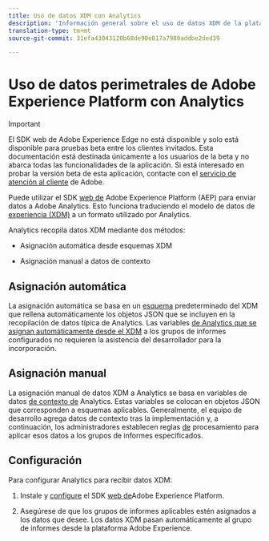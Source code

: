 ```yaml
---
title: Uso de datos XDM con Analytics
description: 'Información general sobre el uso de datos XDM de la plataforma de experiencia en Adobe Analytics '
translation-type: tm+mt
source-git-commit: 31efa43043120b68de90e817a7980addbe2ded39

---
```





# Uso de datos perimetrales de Adobe Experience Platform con Analytics

>[!IMPORTANT]
>
>El SDK web de Adobe Experience Edge no está disponible y solo está disponible para pruebas beta entre los clientes invitados. Esta documentación está destinada únicamente a los usuarios de la beta y no abarca todas las funcionalidades de la aplicación. Si está interesado en probar la versión beta de esta aplicación, contacte con el [servicio de atención al cliente](https://helpx.adobe.com/es/contact/enterprise-support.ec.html) de Adobe.


Puede utilizar el SDK [web de](https://docs.adobe.com/content/help/es-ES/launch/using/extensions-ref/adobe-extension/aep-extension/overview.html) Adobe Experience Platform (AEP) para enviar datos a Adobe Analytics. Esto funciona traduciendo el modelo de datos de [experiencia (XDM)](https://docs.adobe.com/content/help/en/experience-platform/xdm/home.html) a un formato utilizado por Analytics.

Analytics recopila datos XDM mediante dos métodos:

* Asignación automática desde esquemas XDM

* Asignación manual a datos de contexto

## Asignación automática

La asignación automática se basa en un [esquema](https://docs.adobe.com/content/help/en/experience-platform/xdm/schema/composition.html) predeterminado del XDM que rellena automáticamente los objetos JSON que se incluyen en la recopilación de datos típica de Analytics. Las variables [de Analytics que se asignan automáticamente desde el XDM](https://git.corp.adobe.com/analytics-data-collection/anedge/blob/master/XDM_Translator.md) a los grupos de informes configurados no requieren la asistencia del desarrollador para la incorporación.

## Asignación manual

La asignación manual de datos XDM a Analytics se basa en variables de datos [de contexto de](https://docs.adobe.com/content/help/en/analytics/implementation/vars/page-vars/contextdata.html) Analytics. Estas variables se colocan en objetos JSON que corresponden a esquemas aplicables. Generalmente, el equipo de desarrollo agrega datos de contexto tras la implementación y, a continuación, los administradores establecen reglas [de](https://docs.adobe.com/content/help/en/analytics/admin/admin-tools/processing-rules/processing-rules-configuration/t-processing-rules.html) procesamiento para aplicar esos datos a los grupos de informes especificados.


## Configuración

Para configurar Analytics para recibir datos XDM:

1. Instale y [configure](https://docs.adobe.com/content/help/en/experience-platform/edge/fundamentals/configuring-the-sdk.html) el SDK [web de](https://docs.adobe.com/content/help/en/experience-platform/edge/fundamentals/installing-the-sdk.html)Adobe Experience Platform.

2. Asegúrese de que los grupos de informes aplicables estén asignados a los datos que desee. Los datos XDM pasan automáticamente al grupo de informes desde la plataforma Adobe Experience.

